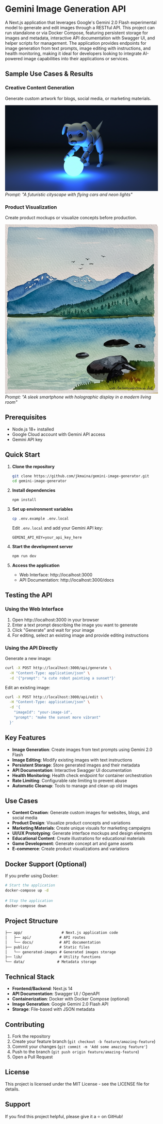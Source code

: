 # Gemini Image Generation API

A Next.js application that leverages Google's Gemini 2.0 Flash experimental model to generate and edit images through a RESTful API. This project can run standalone or via Docker Compose, featuring persistent storage for images and metadata, interactive API documentation with Swagger UI, and helper scripts for management. The application provides endpoints for image generation from text prompts, image editing with instructions, and health monitoring, making it ideal for developers looking to integrate AI-powered image capabilities into their applications or services.

## Sample Use Cases & Results

### Creative Content Generation
Generate custom artwork for blogs, social media, or marketing materials.

![Creative Content Example](public/generated-images/58016f52646149a04941b16913402c98.png)
*Prompt: "A futuristic cityscape with flying cars and neon lights"*

### Product Visualization
Create product mockups or visualize concepts before production.

![Product Visualization Example](public/generated-images/db84305b09bd1bbadbfe48ffdff42b0c.png)
*Prompt: "A sleek smartphone with holographic display in a modern living room"*

## Prerequisites

- Node.js 18+ installed
- Google Cloud account with Gemini API access
- Gemini API key

## Quick Start

1. **Clone the repository**
   ```bash
   git clone https://github.com/jkmaina/gemini-image-generator.git
   cd gemini-image-generator
   ```

2. **Install dependencies**
   ```bash
   npm install
   ```

3. **Set up environment variables**
   ```bash
   cp .env.example .env.local
   ```
   Edit `.env.local` and add your Gemini API key:
   ```
   GEMINI_API_KEY=your_api_key_here
   ```

4. **Start the development server**
   ```bash
   npm run dev
   ```

5. **Access the application**
   - Web Interface: http://localhost:3000
   - API Documentation: http://localhost:3000/docs

## Testing the API

### Using the Web Interface

1. Open http://localhost:3000 in your browser
2. Enter a text prompt describing the image you want to generate
3. Click "Generate" and wait for your image
4. For editing, select an existing image and provide editing instructions

### Using the API Directly

Generate a new image:
```bash
curl -X POST http://localhost:3000/api/generate \
  -H "Content-Type: application/json" \
  -d '{"prompt": "a cute robot painting a sunset"}'
```

Edit an existing image:
```bash
curl -X POST http://localhost:3000/api/edit \
  -H "Content-Type: application/json" \
  -d '{
    "imageId": "your-image-id",
    "prompt": "make the sunset more vibrant"
  }'
```

## Key Features

- **Image Generation**: Create images from text prompts using Gemini 2.0 Flash
- **Image Editing**: Modify existing images with text instructions
- **Persistent Storage**: Store generated images and their metadata
- **API Documentation**: Interactive Swagger UI documentation
- **Health Monitoring**: Health check endpoint for container orchestration
- **Rate Limiting**: Configurable rate limiting to prevent abuse
- **Automatic Cleanup**: Tools to manage and clean up old images

## Use Cases

- **Content Creation**: Generate custom images for websites, blogs, and social media
- **Product Design**: Visualize product concepts and variations
- **Marketing Materials**: Create unique visuals for marketing campaigns
- **UI/UX Prototyping**: Generate interface mockups and design elements
- **Educational Content**: Create illustrations for educational materials
- **Game Development**: Generate concept art and game assets
- **E-commerce**: Create product visualizations and variations

## Docker Support (Optional)

If you prefer using Docker:

```bash
# Start the application
docker-compose up -d

# Stop the application
docker-compose down
```

## Project Structure

```
├── app/                  # Next.js application code
│   ├── api/             # API routes
│   └── docs/            # API documentation
├── public/              # Static files
│   └── generated-images # Generated images storage
├── lib/                 # Utility functions
└── data/               # Metadata storage
```

## Technical Stack

- **Frontend/Backend**: Next.js 14
- **API Documentation**: Swagger UI / OpenAPI
- **Containerization**: Docker with Docker Compose (optional)
- **Image Generation**: Google Gemini 2.0 Flash API
- **Storage**: File-based with JSON metadata

## Contributing

1. Fork the repository
2. Create your feature branch (`git checkout -b feature/amazing-feature`)
3. Commit your changes (`git commit -m 'Add some amazing feature'`)
4. Push to the branch (`git push origin feature/amazing-feature`)
5. Open a Pull Request

## License

This project is licensed under the MIT License - see the LICENSE file for details.

## Support

If you find this project helpful, please give it a ⭐️ on GitHub!